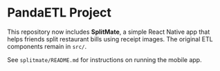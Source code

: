 # PandaETL Project

This repository now includes **SplitMate**, a simple React Native app that helps friends split restaurant bills using receipt images. The original ETL components remain in `src/`.

See `splitmate/README.md` for instructions on running the mobile app.
